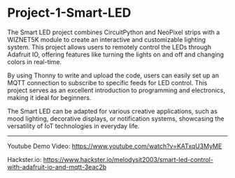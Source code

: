 # Project-1-Smart-LED
The Smart LED project combines CircuitPython and NeoPixel strips with a WIZNET5K module to create an interactive and customizable lighting system. This project allows users to remotely control the LEDs through Adafruit IO, offering features like turning the lights on and off and changing colors in real-time.

By using Thonny to write and upload the code, users can easily set up an MQTT connection to subscribe to specific feeds for LED control. This project serves as an excellent introduction to programming and electronics, making it ideal for beginners.

The Smart LED can be adapted for various creative applications, such as mood lighting, decorative displays, or notification systems, showcasing the versatility of IoT technologies in everyday life.

-----------------
Youtube Demo Video: https://www.youtube.com/watch?v=KATxqU3MyME

Hackster.io: https://www.hackster.io/melodysit2003/smart-led-control-with-adafruit-io-and-mqtt-3eac2b
